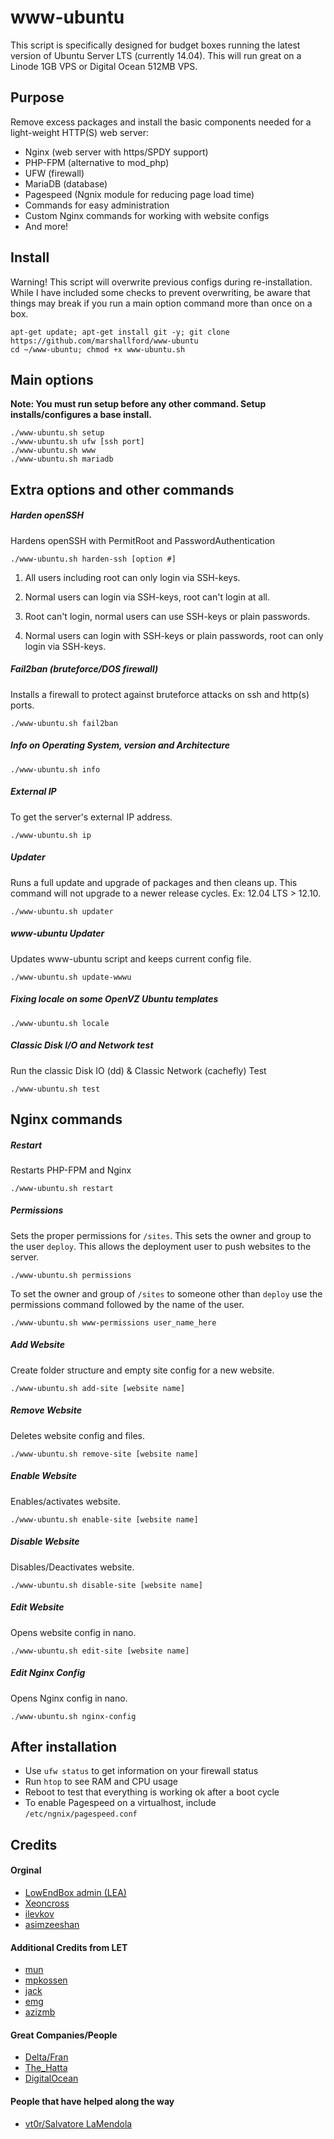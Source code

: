 # www-ubuntu

This script is specifically designed for budget boxes running the latest version of Ubuntu Server LTS (currently 14.04). This will run great on a Linode 1GB VPS or Digital Ocean 512MB VPS.

## Purpose

Remove excess packages and install the basic components needed for a light-weight HTTP(S) web server:

 - Nginx (web server with https/SPDY support)
 - PHP-FPM (alternative to mod_php)
 - UFW (firewall)
 - MariaDB (database)
 - Pagespeed (Ngnix module for reducing page load time)
 - Commands for easy administration
 - Custom Nginx commands for working with website configs
 - And more!

## Install

Warning! This script will overwrite previous configs during re-installation. While I have included some checks to prevent overwriting, be aware that things may break if you run a main option command more than once on a box.

	apt-get update; apt-get install git -y; git clone https://github.com/marshallford/www-ubuntu
	cd ~/www-ubuntu; chmod +x www-ubuntu.sh

## Main options

**Note: You must run setup before any other command. Setup installs/configures a base install.**

	./www-ubuntu.sh setup
	./www-ubuntu.sh ufw [ssh port]
	./www-ubuntu.sh www
	./www-ubuntu.sh mariadb

## Extra options and other commands

##### Harden openSSH

Hardens openSSH with PermitRoot and PasswordAuthentication

	./www-ubuntu.sh harden-ssh [option #]

1. All users including root can only login via SSH-keys.

2. Normal users can login via SSH-keys, root can't login at all.

3. Root can't login, normal users can use SSH-keys or plain passwords.

4. Normal users can login with SSH-keys or plain passwords, root can only login via SSH-keys.

##### Fail2ban (bruteforce/DOS firewall)

Installs a firewall to protect against bruteforce attacks on ssh and http(s) ports.

	./www-ubuntu.sh fail2ban

##### Info on Operating System, version and Architecture

	./www-ubuntu.sh info

##### External IP

To get the server's external IP address.

	./www-ubuntu.sh ip

##### Updater

Runs a full update and upgrade of packages and then cleans up. This command will not upgrade to a newer release cycles. Ex: 12.04 LTS > 12.10.

	./www-ubuntu.sh updater

##### www-ubuntu Updater

Updates www-ubuntu script and keeps current config file.

	./www-ubuntu.sh update-wwwu

##### Fixing locale on some OpenVZ Ubuntu templates

	./www-ubuntu.sh locale

##### Classic Disk I/O and Network test

Run the classic Disk IO (dd) & Classic Network (cachefly) Test

	./www-ubuntu.sh test

## Nginx commands

##### Restart

Restarts PHP-FPM and Nginx

	./www-ubuntu.sh restart

##### Permissions

Sets the proper permissions for `/sites`. This sets the owner and group to the user `deploy`. This allows the deployment user to push websites to the server.

	./www-ubuntu.sh permissions

To set the owner and group of `/sites` to someone other than `deploy` use the permissions command followed by the name of the user.

	./www-ubuntu.sh www-permissions user_name_here

##### Add Website

Create folder structure and empty site config for a new website.

	./www-ubuntu.sh add-site [website name]

##### Remove Website

Deletes website config and files.

	./www-ubuntu.sh remove-site [website name]

##### Enable Website

Enables/activates website.

	./www-ubuntu.sh enable-site [website name]

##### Disable Website

Disables/Deactivates website.

	./www-ubuntu.sh disable-site [website name]

##### Edit Website

Opens website config in nano.

	./www-ubuntu.sh edit-site [website name]

##### Edit Nginx Config

Opens Nginx config in nano.

	./www-ubuntu.sh nginx-config

## After installation

- Use `ufw status` to get information on your firewall status
- Run `htop` to see RAM and CPU usage
- Reboot to test that everything is working ok after a boot cycle
- To enable Pagespeed on a virtualhost, include `/etc/ngnix/pagespeed.conf`

## Credits

#### Orginal

- [LowEndBox admin (LEA)](https://github.com/lowendbox/lowendscript)
- [Xeoncross](https://github.com/Xeoncross/lowendscript)
- [ilevkov](https://github.com/ilevkov/lowendscript)
- [asimzeeshan](https://github.com/asimzeeshan)

#### Additional Credits from LET

- [mun](http://lowendtalk.com/profile/7133/Mun)
- [mpkossen](http://lowendtalk.com/profile/3071/mpkossen)
- [jack](http://lowendtalk.com/profile/522/Jack)
- [emg](http://lowendtalk.com/profile/13220/emg)
- [azizmb](http://lowendtalk.com/profile/3240/azizmb)

#### Great Companies/People

- [Delta/Fran](http://buyvm.net)
- [The_Hatta](http://wiki.frantech.ca/doku.php/irc:main)
- [DigitalOcean](http://digitalocean.com)

#### People that have helped along the way

- [vt0r/Salvatore LaMendola](https://github.com/jogfsovt/)
